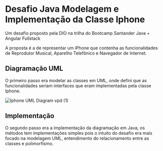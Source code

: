 # Desafio Java Modelagem e Implementação da Classe Iphone
Um desafio proposto pela DIO na trilha do Bootcamp Santander Java + Angular Fullstack

A proposta é a de representar um iPhone que contenha as funcionalidades de Reprodutor Musical, Aparelho Telefônico e Navegador de Internet.

## Diagramação UML
O primeiro passo era modelar as classes em UML, onde defini que as funcionalidades seriam interfaces que eram implementadas pela classe Iphone.

![Iphone UML Diagram vpd (1)](https://github.com/mikael-ayala/java-desafio-iphone/assets/106713704/75e4fcef-bfdb-40f4-a8e5-e78a5240a19f)

## Implementação
O segundo passo era a implementação da diagramação em Java, os métodos tem implementações simples pois o intuito do desafio era mais focado na modelagem UML, entendimento do relacionamento entre as classes e polimorfismo.
